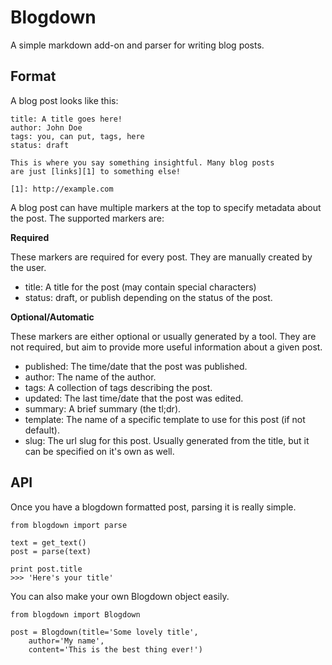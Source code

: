 Blogdown
========

A simple markdown add-on and parser for writing blog posts.

Format
------

A blog post looks like this:

    title: A title goes here!
    author: John Doe
    tags: you, can put, tags, here
    status: draft

    This is where you say something insightful. Many blog posts
    are just [links][1] to something else!

    [1]: http://example.com

A blog post can have multiple markers at the top to specify metadata about the
post. The supported markers are:

**Required**

These markers are required for every post. They are manually created by the
user.

- title: A title for the post (may contain special characters)
- status: draft, or publish depending on the status of the post.

**Optional/Automatic**

These markers are either optional or usually generated by a tool. They are not
required, but aim to provide more useful information about a given post.

- published: The time/date that the post was published.
- author: The name of the author.
- tags: A collection of tags describing the post.
- updated: The last time/date that the post was edited.
- summary: A brief summary (the tl;dr).
- template: The name of a specific template to use for this post (if not
  default).
- slug: The url slug for this post. Usually generated from the title, but it
  can be specified on it's own as well.

API
---

Once you have a blogdown formatted post, parsing it is really simple.

    from blogdown import parse

    text = get_text()
    post = parse(text) 

    print post.title
    >>> 'Here's your title'

You can also make your own Blogdown object easily.

    from blogdown import Blogdown

    post = Blogdown(title='Some lovely title', 
        author='My name',
        content='This is the best thing ever!')
